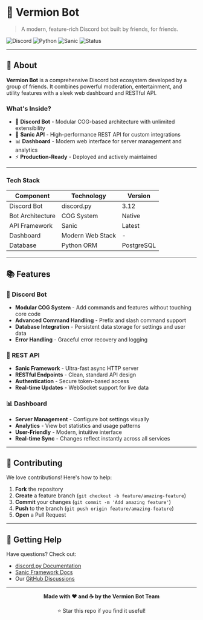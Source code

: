 # 🔴 Vermion Bot

> A modern, feature-rich Discord bot built by friends, for friends.

![Discord](https://img.shields.io/badge/Discord-Bot-dc143c?style=for-the-badge&logo=discord)
![Python](https://img.shields.io/badge/Python-3.12+-3776ab?style=for-the-badge&logo=python)
![Sanic](https://img.shields.io/badge/Sanic-API-000?style=for-the-badge)
![Status](https://img.shields.io/badge/Status-Active-brightgreen?style=for-the-badge)

---

## 🎯 About

**Vermion Bot** is a comprehensive Discord bot ecosystem developed by a group of friends. It combines powerful moderation, entertainment, and utility features with a sleek web dashboard and RESTful API.

### What's Inside?

- 🤖 **Discord Bot** - Modular COG-based architecture with unlimited extensibility
- 🔌 **Sanic API** - High-performance REST API for custom integrations
- 📊 **Dashboard** - Modern web interface for server management and analytics
- ⚡ **Production-Ready** - Deployed and actively maintained

---

### Tech Stack

| Component | Technology | Version |
|-----------|-----------|---------|
| Discord Bot | discord.py | 3.12 |
| Bot Architecture | COG System | Native |
| API Framework | Sanic | Latest |
| Dashboard | Modern Web Stack | - |
| Database | Python ORM | PostgreSQL |

---

## 📚 Features

### 🤖 Discord Bot

- **Modular COG System** - Add commands and features without touching core code
- **Advanced Command Handling** - Prefix and slash command support
- **Database Integration** - Persistent data storage for settings and user data
- **Error Handling** - Graceful error recovery and logging

### 🔌 REST API

- **Sanic Framework** - Ultra-fast async HTTP server
- **RESTful Endpoints** - Clean, standard API design
- **Authentication** - Secure token-based access
- **Real-time Updates** - WebSocket support for live data

### 📊 Dashboard

- **Server Management** - Configure bot settings visually
- **Analytics** - View bot statistics and usage patterns
- **User-Friendly** - Modern, intuitive interface
- **Real-time Sync** - Changes reflect instantly across all services

---

## 🤝 Contributing

We love contributions! Here's how to help:

1. **Fork** the repository
2. **Create** a feature branch (`git checkout -b feature/amazing-feature`)
3. **Commit** your changes (`git commit -m 'Add amazing feature'`)
4. **Push** to the branch (`git push origin feature/amazing-feature`)
5. **Open** a Pull Request

---

## 🎉 Getting Help

Have questions? Check out:
- [discord.py Documentation](https://discordpy.readthedocs.io/)
- [Sanic Framework Docs](https://sanic.dev/)
- Our [GitHub Discussions](https://github.com/Vermion-Bot/vermion-bot/discussions)

---

<div align="center">

**Made with ❤️ and ☕ by the Vermion Bot Team**

⭐ Star this repo if you find it useful!

</div>
